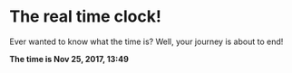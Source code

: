 # The real time clock!

Ever wanted to know what the time is? Well, your journey is about to end!

**The time is Nov 25, 2017, 13:49**